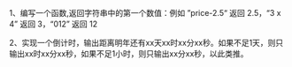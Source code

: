 1、编写一个函数,返回字符串中的第一个数值：例如 ”price-2.5“ 返回 2.5，“3 x 4” 返回 3，“012” 返回 12

2、实现一个倒计时，输出距离明年还有xx天xx时xx分xx秒。如果不足1天，则只输出xx时xx分xx秒，如果不足1小时，则只输出xx分xx秒，以此类推。